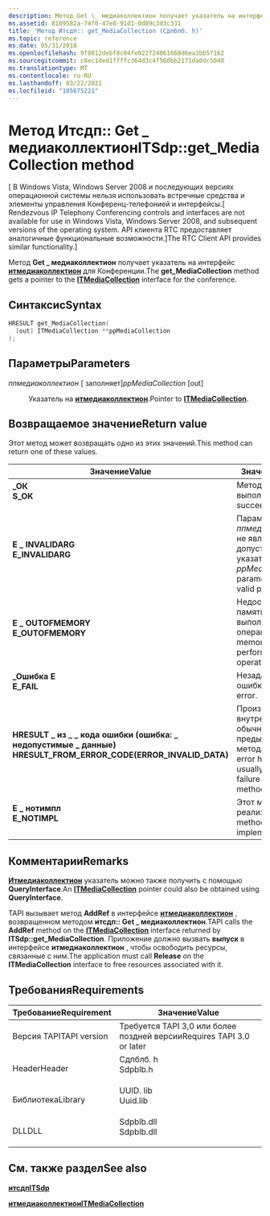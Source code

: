```yaml
---
description: Метод Get \_ медиаколлектион получает указатель на интерфейс итмедиаколлектион для Конференции.
ms.assetid: 8109582a-74f0-47e8-91d1-0d89c3d3c331
title: 'Метод Итсдп:: get_MediaCollection (Сдпблб. h)'
ms.topic: reference
ms.date: 05/31/2018
ms.openlocfilehash: 9f8812debf8c04fe022f24061660d6ea3bb5f162
ms.sourcegitcommit: c8ec1ded1ffffc364d3c4f560bb2171da0dc5040
ms.translationtype: MT
ms.contentlocale: ru-RU
ms.lasthandoff: 03/22/2021
ms.locfileid: "105675221"
---
```

# <a name="itsdpget_mediacollection-method"></a><span data-ttu-id="94a18-103">Метод Итсдп:: Get \_ медиаколлектион</span><span class="sxs-lookup"><span data-stu-id="94a18-103">ITSdp::get\_MediaCollection method</span></span>

<span data-ttu-id="94a18-104">\[ В Windows Vista, Windows Server 2008 и последующих версиях операционной системы нельзя использовать встречные средства и элементы управления Конференц-телефонией и интерфейсы.</span><span class="sxs-lookup"><span data-stu-id="94a18-104">\[ Rendezvous IP Telephony Conferencing controls and interfaces are not available for use in Windows Vista, Windows Server 2008, and subsequent versions of the operating system.</span></span> <span data-ttu-id="94a18-105">API клиента RTC предоставляет аналогичные функциональные возможности.\]</span><span class="sxs-lookup"><span data-stu-id="94a18-105">The RTC Client API provides similar functionality.\]</span></span>

<span data-ttu-id="94a18-106">Метод **Get \_ медиаколлектион** получает указатель на интерфейс [**итмедиаколлектион**](itmediacollection.md) для Конференции.</span><span class="sxs-lookup"><span data-stu-id="94a18-106">The **get\_MediaCollection** method gets a pointer to the [**ITMediaCollection**](itmediacollection.md) interface for the conference.</span></span>

## <a name="syntax"></a><span data-ttu-id="94a18-107">Синтаксис</span><span class="sxs-lookup"><span data-stu-id="94a18-107">Syntax</span></span>


```C++
HRESULT get_MediaCollection(
  [out] ITMediaCollection **ppMediaCollection
);
```



## <a name="parameters"></a><span data-ttu-id="94a18-108">Параметры</span><span class="sxs-lookup"><span data-stu-id="94a18-108">Parameters</span></span>

<dl> <dt>

<span data-ttu-id="94a18-109">*ппмедиаколлектион* \[ заполняет\]</span><span class="sxs-lookup"><span data-stu-id="94a18-109">*ppMediaCollection* \[out\]</span></span>
</dt> <dd>

<span data-ttu-id="94a18-110">Указатель на [**итмедиаколлектион**](itmediacollection.md).</span><span class="sxs-lookup"><span data-stu-id="94a18-110">Pointer to [**ITMediaCollection**](itmediacollection.md).</span></span>

</dd> </dl>

## <a name="return-value"></a><span data-ttu-id="94a18-111">Возвращаемое значение</span><span class="sxs-lookup"><span data-stu-id="94a18-111">Return value</span></span>

<span data-ttu-id="94a18-112">Этот метод может возвращать одно из этих значений.</span><span class="sxs-lookup"><span data-stu-id="94a18-112">This method can return one of these values.</span></span>



| <span data-ttu-id="94a18-113">Значение</span><span class="sxs-lookup"><span data-stu-id="94a18-113">Value</span></span>                                                                                                                           | <span data-ttu-id="94a18-114">Значение</span><span class="sxs-lookup"><span data-stu-id="94a18-114">Meaning</span></span>                                                                                     |
|---------------------------------------------------------------------------------------------------------------------------------|---------------------------------------------------------------------------------------------|
| <dl> <span data-ttu-id="94a18-115"><dt>**\_ОК**</dt></span><span class="sxs-lookup"><span data-stu-id="94a18-115"><dt>**S\_OK**</dt></span></span> </dl>                                            | <span data-ttu-id="94a18-116">Метод успешно выполнен.</span><span class="sxs-lookup"><span data-stu-id="94a18-116">Method succeeded.</span></span><br/>                                                                |
| <dl> <span data-ttu-id="94a18-117"><dt>**E \_ INVALIDARG**</dt></span><span class="sxs-lookup"><span data-stu-id="94a18-117"><dt>**E\_INVALIDARG**</dt></span></span> </dl>                                    | <span data-ttu-id="94a18-118">Параметр *ппмедиаколлектион* не является допустимым указателем.</span><span class="sxs-lookup"><span data-stu-id="94a18-118">The *ppMediaCollection* parameter is not a valid pointer.</span></span><br/>                        |
| <dl> <span data-ttu-id="94a18-119"><dt>**E \_ OUTOFMEMORY**</dt></span><span class="sxs-lookup"><span data-stu-id="94a18-119"><dt>**E\_OUTOFMEMORY**</dt></span></span> </dl>                                   | <span data-ttu-id="94a18-120">Недостаточно памяти для выполнения операции.</span><span class="sxs-lookup"><span data-stu-id="94a18-120">Insufficient memory exists to perform the operation.</span></span><br/>                             |
| <dl> <span data-ttu-id="94a18-121"><dt>**\_Ошибка E**</dt></span><span class="sxs-lookup"><span data-stu-id="94a18-121"><dt>**E\_FAIL**</dt></span></span> </dl>                                          | <span data-ttu-id="94a18-122">Незаданная ошибка.</span><span class="sxs-lookup"><span data-stu-id="94a18-122">Unspecified error.</span></span><br/>                                                               |
| <dl> <span data-ttu-id="94a18-123"><dt>**HRESULT \_ из \_ \_ кода ошибки (ошибка: \_ недопустимые \_ данные)**</dt></span><span class="sxs-lookup"><span data-stu-id="94a18-123"><dt>**HRESULT\_FROM\_ERROR\_CODE(ERROR\_INVALID\_DATA)**</dt></span></span> </dl> | <span data-ttu-id="94a18-124">Произошла внутренняя ошибка, обычно из-за сбоя предыдущего метода.</span><span class="sxs-lookup"><span data-stu-id="94a18-124">An internal error has occurred, usually due to the failure of a previous method.</span></span><br/> |
| <dl> <span data-ttu-id="94a18-125"><dt>**E \_ нотимпл**</dt></span><span class="sxs-lookup"><span data-stu-id="94a18-125"><dt>**E\_NOTIMPL**</dt></span></span> </dl>                                       | <span data-ttu-id="94a18-126">Этот метод еще не реализован.</span><span class="sxs-lookup"><span data-stu-id="94a18-126">This method is not yet implemented.</span></span><br/>                                              |



 

## <a name="remarks"></a><span data-ttu-id="94a18-127">Комментарии</span><span class="sxs-lookup"><span data-stu-id="94a18-127">Remarks</span></span>

<span data-ttu-id="94a18-128">[**Итмедиаколлектион**](itmediacollection.md) указатель можно также получить с помощью **QueryInterface**.</span><span class="sxs-lookup"><span data-stu-id="94a18-128">An [**ITMediaCollection**](itmediacollection.md) pointer could also be obtained using **QueryInterface**.</span></span>

<span data-ttu-id="94a18-129">TAPI вызывает метод **AddRef** в интерфейсе [**итмедиаколлектион**](itmediacollection.md) , возвращенном методом **итсдп:: Get \_ медиаколлектион**.</span><span class="sxs-lookup"><span data-stu-id="94a18-129">TAPI calls the **AddRef** method on the [**ITMediaCollection**](itmediacollection.md) interface returned by **ITSdp::get\_MediaCollection**.</span></span> <span data-ttu-id="94a18-130">Приложение должно вызвать **выпуск** в интерфейсе **итмедиаколлектион** , чтобы освободить ресурсы, связанные с ним.</span><span class="sxs-lookup"><span data-stu-id="94a18-130">The application must call **Release** on the **ITMediaCollection** interface to free resources associated with it.</span></span>

## <a name="requirements"></a><span data-ttu-id="94a18-131">Требования</span><span class="sxs-lookup"><span data-stu-id="94a18-131">Requirements</span></span>



| <span data-ttu-id="94a18-132">Требование</span><span class="sxs-lookup"><span data-stu-id="94a18-132">Requirement</span></span> | <span data-ttu-id="94a18-133">Значение</span><span class="sxs-lookup"><span data-stu-id="94a18-133">Value</span></span> |
|-------------------------|---------------------------------------------------------------------------------------|
| <span data-ttu-id="94a18-134">Версия TAPI</span><span class="sxs-lookup"><span data-stu-id="94a18-134">TAPI version</span></span><br/> | <span data-ttu-id="94a18-135">Требуется TAPI 3,0 или более поздней версии</span><span class="sxs-lookup"><span data-stu-id="94a18-135">Requires TAPI 3.0 or later</span></span><br/>                                                 |
| <span data-ttu-id="94a18-136">Header</span><span class="sxs-lookup"><span data-stu-id="94a18-136">Header</span></span><br/>       | <dl> <span data-ttu-id="94a18-137"><dt>Сдпблб. h</dt></span><span class="sxs-lookup"><span data-stu-id="94a18-137"><dt>Sdpblb.h</dt></span></span> </dl>   |
| <span data-ttu-id="94a18-138">Библиотека</span><span class="sxs-lookup"><span data-stu-id="94a18-138">Library</span></span><br/>      | <dl> <span data-ttu-id="94a18-139"><dt>UUID. lib</dt></span><span class="sxs-lookup"><span data-stu-id="94a18-139"><dt>Uuid.lib</dt></span></span> </dl>   |
| <span data-ttu-id="94a18-140">DLL</span><span class="sxs-lookup"><span data-stu-id="94a18-140">DLL</span></span><br/>          | <dl> <span data-ttu-id="94a18-141"><dt>Sdpblb.dll</dt></span><span class="sxs-lookup"><span data-stu-id="94a18-141"><dt>Sdpblb.dll</dt></span></span> </dl> |



## <a name="see-also"></a><span data-ttu-id="94a18-142">См. также раздел</span><span class="sxs-lookup"><span data-stu-id="94a18-142">See also</span></span>

<dl> <dt>

[<span data-ttu-id="94a18-143">**итсдп**</span><span class="sxs-lookup"><span data-stu-id="94a18-143">**ITSdp**</span></span>](itsdp.md)
</dt> <dt>

[<span data-ttu-id="94a18-144">**итмедиаколлектион**</span><span class="sxs-lookup"><span data-stu-id="94a18-144">**ITMediaCollection**</span></span>](itmediacollection.md)
</dt> </dl>

 

 




